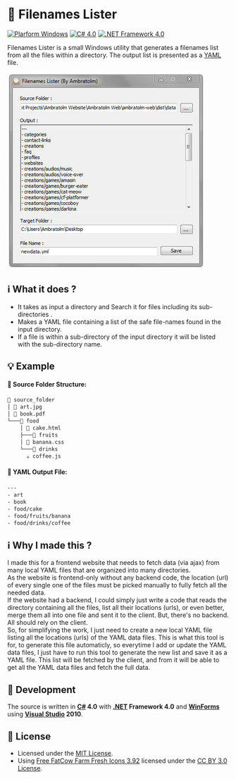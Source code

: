 # :file_folder: Filenames Lister

[![Plarform Windows](https://img.shields.io/badge/Windows-blue?logo=windows)](https://github.com/topics/windows)
[![C# 4.0](https://img.shields.io/badge/C%23-4.0-blue?logo=c-sharp)](https://github.com/topics/csharp)
[![.NET Framework 4.0](https://img.shields.io/badge/.NET%20Framework-4.0-blue?logo=dot-net)](https://github.com/topics/dotnet)

Filenames Lister is a small Windows utility that generates a filenames list from all the files within a directory.
The output list is presented as a [YAML](https://github.com/yaml) file.

![screenshot](./screenshot.jpg?raw=true "Filename Lister")

## :information_source: What it does ?
- It takes as input a directory and Search it for files including its sub-directories .
- Makes a YAML file containing a list of the safe file-names found in the input directory.
- If a file is within a sub-directory of the input directory it will be listed with the sub-directory name.

## :bulb: Example
#### :file_folder: Source Folder Structure:
```
📂 source_folder
│ 🎨 art.jpg
│ 📖 book.pdf
└───📁 food
    │ 🎂 cake.html
    ├───📁 fruits
    │ 🍌 banana.css
    └───📁 drinks
      ☕ coffee.js
```

#### :scroll: YAML Output File:
```
---
- art
- book
- food/cake
- food/fruits/banana
- food/drinks/coffee
```

## :information_source: Why I made this ?
I made this for a frontend website that needs to fetch data (via ajax) from many local YAML files that are organized into many directories.<br/>
As the website is frontend-only without any backend code, the location (url) of every single one of the files must be picked manually to fully fetch all the needed data.<br/>
If the website had a backend, I could simply just write a code that reads the directory containing all the files, list all their locations (urls), or even better, merge them all into one file and sent it to the client. But, there's no backend. All should rely on the client.<br/>
So, for simplifying the work, I just need to create a new local YAML file listing all the locations (urls) of the YAML data files. This is what this tool is for, to generate this file automaticly, so everytime I add or update the YAML data files, I just have to run this tool to generate the new list and save it as a YAML file. This list will be fetched by the client, and from it will be able to get all the YAML data files and fetch the full data.

## 🚀 Development
The source is written in **[C#](https://github.com/dotnet/csharplang) 4.0** with **[.NET](https://github.com/dotnet) Framework 4.0** and **[WinForms](https://github.com/dotnet/winforms)** using **[Visual Studio](https://visualstudio.microsoft.com) 2010**.

## :page_facing_up: License
- Licensed under the [MIT License](./LICENSE?raw=true).<br/>
- Using [Free FatCow Farm Fresh Icons 3.92](http://www.fatcow.com/free-icons) licensed under the [CC BY 3.0 License](https://creativecommons.org/licenses/by/3.0/us).